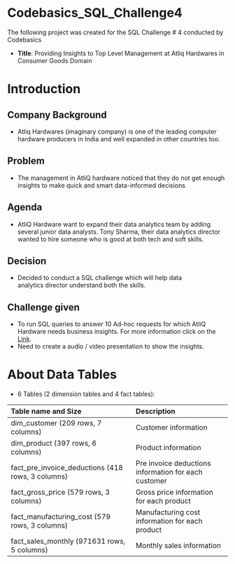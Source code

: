 # Codebasics_SQL_Challenge4
The following project was created for the SQL Challenge # 4 conducted by Codebasics
- **Title**: Providing Insights to Top Level Management at Atliq Hardwares in Consumer Goods Domain

# Introduction
## Company Background
- Atliq Hardwares (imaginary company) is one of the leading computer hardware producers in India and well expanded in other countries too.

## Problem
- The management in AtliQ hardware noticed that they do not get enough insights to make quick and smart data-informed decisions

## Agenda
- AtliQ Hardware want to expand their data analytics team by adding several junior data analysts. Tony Sharma, their data analytics director wanted to hire someone who is good at both tech and soft skills.

## Decision
- Decided to conduct a SQL challenge which will help data analytics director understand both the skills.

## Challenge given
- To run SQL queries to answer 10 Ad-hoc requests for which AtliQ Hardware needs business insights. For more information click on the [Link](https://codebasics.io/challenge/codebasics-resume-project-challenge).
- Need to create a audio / video presentation to show the insights.

# About Data Tables
- 6 Tables (2 dimension tables and 4 fact tables):

| Table name and Size | Description |
| :------------------- | :------------------- |
| dim_customer (209 rows, 7 columns) | Customer information |
| dim_product (397 rows, 6 columns) | Product information |
| fact_pre_invoice_deductions (418 rows, 3 columns) | Pre invoice deductions information for each customer |
| fact_gross_price (579 rows, 3 columns) | Gross price information for each product |
| fact_manufacturing_cost (579 rows, 3 columns) | Manufacturing cost information for each product |
| fact_sales_monthly (971631 rows, 5 columns) | Monthly sales information |


